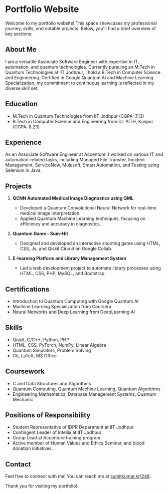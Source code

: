 # Portfolio Website

Welcome to my portfolio website! This space showcases my professional journey, skills, and notable projects. Below, you'll find a brief overview of key sections:

## About Me
I am a versatile Associate Software Engineer with expertise in IT, automation, and quantum technologies. Currently pursuing an M.Tech in Quantum Technologies at IIT Jodhpur, I hold a B.Tech in Computer Science and Engineering. Certified in Google Quantum AI and Machine Learning Specialization, my commitment to continuous learning is reflected in my diverse skill set.

## Education
- M.Tech in Quantum Technologies from IIT Jodhpur (CGPA: 7.13)
- B.Tech in Computer Science and Engineering from Dr. AITH, Kanpur (CGPA: 8.23)

## Experience
As an Associate Software Engineer at Accenture, I worked on various IT and automation-related tasks, including Managed File Transfer, Incident Management, ServiceNow, Mulesoft, Smart Automation, and Testing using Selenium in Java.

## Projects
1. **QCNN Automated Medical Image Diagnostics using QML**
   - Developed a Quantum Convolutional Neural Network for real-time medical image interpretation.
   - Applied Quantum Machine Learning techniques, focusing on efficiency and accuracy in diagnostics.

2. **Quantum Game - Sum–Hit**
   - Designed and developed an interactive shooting game using HTML, CSS, Js, and Qiskit Circuit on Google Collab.

3. **E-learning Platform and Library Management System**
   - Led a web development project to automate library processes using HTML, CSS, PHP, MySQL, and Bootstrap.

## Certifications
- Introduction to Quantum Computing with Google Quantum AI
- Machine Learning Specialization from Coursera
- Neural Networks and Deep Learning from DeepLearning.Ai

## Skills
- Qiskit, C/C++, Python, PHP
- HTML, CSS, PyTorch, NumPy, Linear Algebra
- Quantum Simulators, Problem Solving
- Git, LaTeX, MS Office

## Coursework
- C and Data Structures and Algorithms
- Quantum Computing, Quantum Machine Learning, Quantum Algorithms
- Engineering Mathematics, Database Management Systems, Quantum Mechanic

## Positions of Responsibility
- Student Representative of IDPR Department at IIT Jodhpur
- Contingent Leader of Intellia at IIT Jodhpur
- Group Lead at Accenture training program
- Active member of Human Values and Ethics Seminar, and blood donation initiatives.

## Contact
Feel free to connect with me! You can reach me at [sumitkumar.kr1248](mailto:sumitkumar.kr1248@gmail.com).

Thank you for visiting my portfolio!
